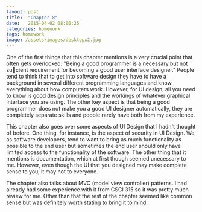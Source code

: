 ```yaml
---
layout: post
title:  "Chapter 8"
date:   2015-04-02 08:00:25
categories: homework
tags: homework
image: /assets/images/desktopx2.jpg
---
```


One of the first things that this chapter mentions is a very crucial point that often gets overlooked: "Being a good programmer is a necessary but not su􏰇cient requirement for becoming a good user interface designer." People tend to think that to get into software design they have to have a background in several different programming languages and know everything about how computers work. However, for UI design, all you need to know is good design principles and the workings of whatever graphical interface you are using. The other key aspect is that being a good programmer does not make you a good UI designer automatically, they are completely separate skills and people rarely have both from my experience.

This chapter also goes over some aspects of UI Design that I hadn't thought of before. One thing, for instance, is the aspect of security in UI Design. We, as software developers, tend to want to bring as much functionality as possible to the end user but sometimes the end user should only have limited access to the functionality of the software. The other thing that it mentions is documentation, which at first though seemed unecessary to me. However, even though the UI that you designed may make complete sense to you, it may not to everyone.

The chapter also talks about MVC (model view controller) patterns. I had already had some experience with it from CSCI 315 so it was pretty much review for me. Other than that the rest of the chapter seemed like common sense but was definitely worth stating to bring it to mind.